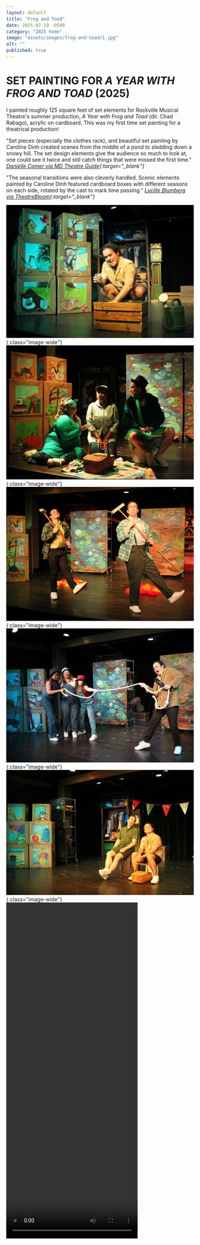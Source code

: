 ```yaml
---
layout: default
title: "Frog and Toad"
date: 2025-07-19 -0500
category: "2025 home"
image: "assets/images/frog-and-toad/1.jpg"
alt: ""
published: true
---
```


# SET PAINTING FOR *A YEAR WITH FROG AND TOAD* (2025)

I painted roughly 125 square feet of set elements for Rockville Musical Theatre's summer production, *A Year with Frog and Toad* (dir. Chad Rabago), acrylic on cardboard. This was my first time set painting for a theatrical production!   

"Set pieces (especially the clothes rack), and beautiful set painting by Caroline Dinh created scenes from the middle of a pond to sledding down a snowy hill. The set design elements give the audience so much to look at, one could see it twice and still catch things that were missed the first time." *[Danielle Comer via MD Theatre Guide](https://mdtheatreguide.com/2025/07/theatre-review-a-year-with-frog-and-toad-presented-by-rockville-musical-theatre-in-partnership-with-gaithersburg-arts-barn/){:target="_blank"}*  

"The seasonal transitions were also cleverly handled. Scenic elements painted by Caroline Dinh featured cardboard boxes with different seasons on each side, rotated by the cast to mark time passing." *[Lucille Blumberg via TheatreBloom](https://www.theatrebloom.com/2025/07/a-year-with-frog-and-toad-at-rockville-musical-theatre/){:target="_blank"}*  

![](assets/images/frog-and-toad/1.jpg){:class="image-wide"}
![](assets/images/frog-and-toad/2.jpg){:class="image-wide"}
![](assets/images/frog-and-toad/3.jpg){:class="image-wide"}
![](assets/images/frog-and-toad/4.jpg){:class="image-wide"}
![](assets/images/frog-and-toad/5.jpg){:class="image-wide"}
<video width="70%" height="900px" controls>
  <source src="https://github.com/caroldinh/caroldinh.github.io/raw/main/assets/images/frog-and-toad/IMG_2076.MOV" type="video/mp4">
</video>